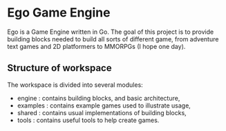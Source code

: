# Ego Game Engine

Ego is a Game Engine written in Go. 
The goal of this project is to provide building blocks needed to build all sorts of different game, from adventure text games and 2D platformers to MMORPGs (I hope one day).

## Structure of workspace
The workspace is divided into several modules:
- engine : contains building blocks, and basic architecture,
- examples : contains example games used to illustrate usage,
- shared : contains usual implementations of building blocks,
- tools : contains useful tools to help create games.

